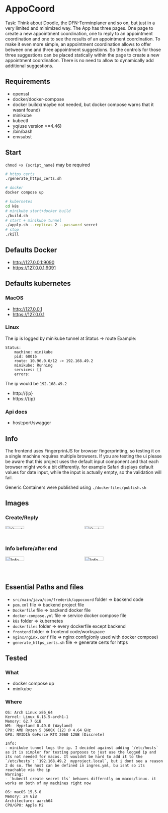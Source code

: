 # AppoCoord

Task:
Think about Doodle, the DFN-Terminplaner and so on, but just in a very limited and minimized
way. The App has three pages. One page to create a new appointment coordination, one to reply to
an appointment coordination and one to see the results of an appointment coordination.
To make it even more simple, an appointment coordination allows to offer between one and three
appointment suggestions. So the controls for those three suggestions can be placed statically within
the page to create a new appointment coordination. There is no need to allow to dynamically add
additional suggestions.

## Requirements
- openssl
- docker/docker-compose
- docker buildx(maybe not needed, but docker compose warns that it wasnt found)
- minikube
- kubectl
- yq(use version >=4.46)
- /bin/bash
- envsubst

## Start
`chmod +x {script_name}` may be required
```sh
# https certs
./generate_https_certs.sh

# docker
docker compose up

# kubernetes
cd k8s
# minikube start+docker build
./build.sh
# start + minikube tunnel
./apply.sh --replicas 2 --password secret
# stop
./kill
```


## Defaults Docker
- http://127.0.0.1:9090
- https://127.0.0.1:9091

## Defaults kubernetes
### MacOS
- http://127.0.0.1
- https://127.0.0.1

### Linux
The ip is logged by minikube tunnel at Status -> route
Example:
```
Status:
	machine: minikube
	pid: 68016
	route: 10.96.0.0/12 -> 192.168.49.2
	minikube: Running
	services: []
    errors:
```

The ip would be `192.168.49.2`

- http://{ip}
- https://{ip}

### Api docs

- host:port/swagger

## Info

The frontend uses FingerprintJS for browser fingerprinting, so testing it on a single machine requires multiple
browsers. If you are testing the ui please be aware that this project uses the default input component and that each browser might work a bit differently. for example Safari displays default values for date input, while the input is actually empty, so the validation will fail.

Generic Containers were published using `./dockerfiles/publish.sh`
## Images

### Create/Reply
<div style="display: grid; grid-template-columns: repeat(2, 1fr); gap: 0;">
  <img src="https://github.com/user-attachments/assets/2efddfdb-9592-4852-90ad-17a182f544e1" style="width: 49%;" alt="Create">
  <img src="https://github.com/user-attachments/assets/438655b6-6fcd-404d-8b5e-6432c62c37f5" style="width: 49%;" alt="Reply">
</div>

### Info before/after end
<div style="display: grid; grid-template-columns: repeat(2, 1fr); gap: 0;">
  <img src="https://github.com/user-attachments/assets/6df6df3f-18f8-46d0-b031-2962a3b76121" style="width: 49%;" alt="Info before end">
  <img src="https://github.com/user-attachments/assets/23c91f6c-47a7-44f3-86cd-9ae8b86dcb70" style="width: 49%;" alt="Info">
</div>


## Essential Paths and files
- `src/main/java/com/frederik/appocoord` folder => backend code
- `pom.xml` file => backend project file
- `Dockerfile` file => backend docker file
- `docker-compose.yml` file => service docker compose file
- `k8s` folder => kubernetes
- `dockerfiles` folder => every dockerfile except backend
- `frontend` folder => frontend code/workspace
- `nginx/nginx.conf` file => nginx config(only used with docker compose)
- `generate_https_certs.sh` file => generate certs for https

## Tested
### What
- docker compose up
- minikube 

### Where
```
OS: Arch Linux x86_64
Kernel: Linux 6.15.5-arch1-1
Memory: 62.7 GiB
WM:  Hyprland 0.49.0 (Wayland)
CPU: AMD Ryzen 5 3600X (12) @ 4.64 GHz
GPU: NVIDIA GeForce RTX 2060 12GB [Discrete]

Info:
- minikube tunnel logs the ip. I decided against adding `/etc/hosts` as it is simpler for testing purposos to just use the logged ip and its not needed for macos. It wouldnt be hard to add it to the `/etc/hosts`: `192.168.49.2  myproject.local`, but i dont see a reason 2 do so. The host can be defined in ingres.yml, bu isnt so its reachable via the ip
Warning:
- `kubectl create secret tls` behaves differntly on macos/linux. it works on both of my machines right now
```

```
OS: macOS 15.5.0
Memory: 24 GiB
Architecture: aarch64
CPU/GPU: Apple M2
```
